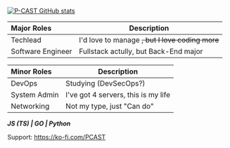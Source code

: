 [![P-CAST GitHub stats](https://github-readme-stats.vercel.app/api?username=P-CAST&hide=stars&count_private=true&show_icons=true&icon_color=DD6387&theme=dracula)](https://github.com/P-CAST)

| Major Roles | Description |
| :-- | --- |
| Techlead | I'd love to manage ~~, but I love coding more~~ |
| Software Engineer | Fullstack actully, but Back-End major |

| Minor Roles | Description |
| :-- | --- |
| DevOps | Studying (DevSecOps?) |
| System Admin | I've got 4 servers, this is my life |
| Networking | Not my type, just "Can do" |



***JS (TS) | GO | Python***


Support: https://ko-fi.com/PCAST
